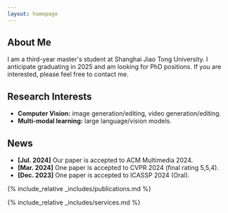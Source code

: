 ```yaml
---
layout: homepage
---
```


## About Me

I am a third-year master's student at Shanghai Jiao Tong University. I anticipate graduating in 2025 and am looking for PhD positions. If you are interested, please feel free to contact me.

## Research Interests

- **Computer Vision:** image generation/editing, video generation/editing.
- **Multi-modal learning:** large language/vision models.

## News
- **[Jul. 2024]** Our paper is accepted to ACM Multimedia 2024.
- **[Mar. 2024]** One paper is accepted to CVPR 2024 (final rating 5,5,4).
- **[Dec. 2023]** One paper is accepted to ICASSP 2024 (Oral).

{% include_relative _includes/publications.md %}

{% include_relative _includes/services.md %}
